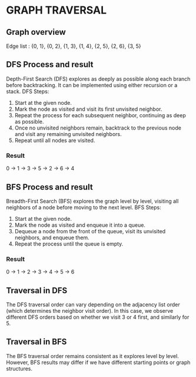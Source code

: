 # GRAPH TRAVERSAL

## Graph overview
  Edge list : {0, 1}, {0, 2}, {1, 3}, {1, 4}, {2, 5}, {2, 6}, {3, 5}
## DFS Process and result
Depth-First Search (DFS) explores as deeply as possible along each branch before backtracking. It can be implemented using either recursion or a stack.
DFS Steps:
1. Start at the given node.
2. Mark the node as visited and visit its first unvisited neighbor.
3. Repeat the process for each subsequent neighbor, continuing as deep as possible.
4. Once no unvisited neighbors remain, backtrack to the previous node and visit any remaining unvisited neighbors.
5. Repeat until all nodes are visited.
### Result
0 -> 1 -> 3 -> 5 -> 2 -> 6 -> 4
## BFS Process and result
Breadth-First Search (BFS) explores the graph level by level, visiting all neighbors of a node before moving to the next level.
BFS Steps:
1. Start at the given node.
2. Mark the node as visited and enqueue it into a queue.
3. Dequeue a node from the front of the queue, visit its unvisited neighbors, and enqueue them.
4. Repeat the process until the queue is empty.
### Result
0 -> 1 -> 2 -> 3 -> 4 -> 5 -> 6
## Traversal in DFS
The DFS traversal order can vary depending on the adjacency list order (which determines the neighbor visit order). In this case, we observe different DFS orders based on whether we visit 3 or 4 first, and similarly for 5.
## Traversal in BFS
The BFS traversal order remains consistent as it explores level by level. However, BFS results may differ if we have different starting points or graph structures.


